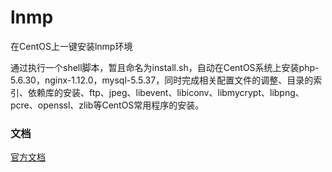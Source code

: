 # lnmp
在CentOS上一键安装lnmp环境

通过执行一个shell脚本，暂且命名为install.sh，自动在CentOS系统上安装php-5.6.30，nginx-1.12.0，mysql-5.5.37，同时完成相关配置文件的调整、目录的索引、依赖库的安装、ftp、jpeg、libevent、libiconv、libmycrypt、libpng、pcre、openssl、zlib等CentOS常用程序的安装。

### 文档

[官方文档](http://www.liumapp.com/articles/2017/04/20/1492658108249.html)

